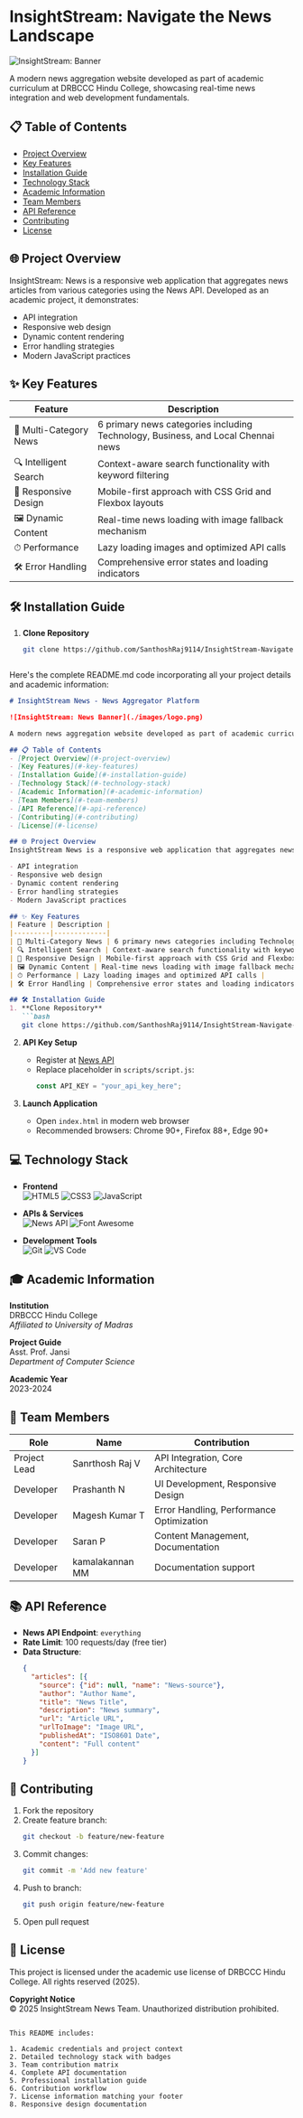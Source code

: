 # InsightStream: Navigate the News Landscape

![ InsightStream: Banner](./images/logo.png)

A modern news aggregation website developed as part of academic curriculum at DRBCCC Hindu College, showcasing real-time news integration and web development fundamentals.

## 📋 Table of Contents
- [Project Overview](#-project-overview)
- [Key Features](#-key-features)
- [Installation Guide](#-installation-guide)
- [Technology Stack](#-technology-stack)
- [Academic Information](#-academic-information)
- [Team Members](#-team-members)
- [API Reference](#-api-reference)
- [Contributing](#-contributing)
- [License](#-license)

## 🌐 Project Overview
InsightStream: News is a responsive web application that aggregates news articles from various categories using the News API. Developed as an academic project, it demonstrates:

- API integration
- Responsive web design
- Dynamic content rendering
- Error handling strategies
- Modern JavaScript practices

## ✨ Key Features
| Feature | Description |
|---------|-------------|
| 📰 Multi-Category News | 6 primary news categories including Technology, Business, and Local Chennai news |
| 🔍 Intelligent Search | Context-aware search functionality with keyword filtering |
| 📱 Responsive Design | Mobile-first approach with CSS Grid and Flexbox layouts |
| 🖼 Dynamic Content | Real-time news loading with image fallback mechanism |
| ⏱ Performance | Lazy loading images and optimized API calls |
| 🛠 Error Handling | Comprehensive error states and loading indicators |

## 🛠 Installation Guide
1. **Clone Repository**
   ```bash
   git clone https://github.com/SanthoshRaj9114/InsightStream-Navigate-the-News-Landscape



Here's the complete README.md code incorporating all your project details and academic information:

```markdown
# InsightStream News - News Aggregator Platform

![InsightStream: News Banner](./images/logo.png)

A modern news aggregation website developed as part of academic curriculum at DRBCCC Hindu College, showcasing real-time news integration and web development fundamentals.

## 📋 Table of Contents
- [Project Overview](#-project-overview)
- [Key Features](#-key-features)
- [Installation Guide](#-installation-guide)
- [Technology Stack](#-technology-stack)
- [Academic Information](#-academic-information)
- [Team Members](#-team-members)
- [API Reference](#-api-reference)
- [Contributing](#-contributing)
- [License](#-license)

## 🌐 Project Overview
InsightStream News is a responsive web application that aggregates news articles from various categories using the News API. Developed as an academic project, it demonstrates:

- API integration
- Responsive web design
- Dynamic content rendering
- Error handling strategies
- Modern JavaScript practices

## ✨ Key Features
| Feature | Description |
|---------|-------------|
| 📰 Multi-Category News | 6 primary news categories including Technology, Business, and Local Chennai news |
| 🔍 Intelligent Search | Context-aware search functionality with keyword filtering |
| 📱 Responsive Design | Mobile-first approach with CSS Grid and Flexbox layouts |
| 🖼 Dynamic Content | Real-time news loading with image fallback mechanism |
| ⏱ Performance | Lazy loading images and optimized API calls |
| 🛠 Error Handling | Comprehensive error states and loading indicators |

## 🛠 Installation Guide
1. **Clone Repository**
   ```bash
   git clone https://github.com/SanthoshRaj9114/InsightStream-Navigate-the-News-Landscape

   ```

2. **API Key Setup**
   - Register at [News API](https://newsapi.org/)
   - Replace placeholder in `scripts/script.js`:
     ```javascript
     const API_KEY = "your_api_key_here";
     ```

3. **Launch Application**
   - Open `index.html` in modern web browser
   - Recommended browsers: Chrome 90+, Firefox 88+, Edge 90+

## 💻 Technology Stack
- **Frontend**  
  ![HTML5](https://img.shields.io/badge/HTML5-E34F26?style=flat&logo=html5&logoColor=white)
  ![CSS3](https://img.shields.io/badge/CSS3-1572B6?style=flat&logo=css3&logoColor=white)
  ![JavaScript](https://img.shields.io/badge/JavaScript-ES6+-F7DF1E?style=flat&logo=javascript&logoColor=black)

- **APIs & Services**  
  ![News API](https://img.shields.io/badge/News_API-1.0.0-blueviolet)
  ![Font Awesome](https://img.shields.io/badge/Font_Awesome-6.0-528DD7?style=flat&logo=font-awesome)

- **Development Tools**  
  ![Git](https://img.shields.io/badge/Git-F05032?style=flat&logo=git&logoColor=white)
  ![VS Code](https://img.shields.io/badge/VS_Code-007ACC?style=flat&logo=visual-studio-code&logoColor=white)

## 🎓 Academic Information
**Institution**  
DRBCCC Hindu College  
*Affiliated to University of Madras*

**Project Guide**  
Asst. Prof. Jansi  
*Department of Computer Science*

**Academic Year**  
2023-2024

## 👥 Team Members
| Role | Name | Contribution |
|------|------|--------------|
| Project Lead | Sanrthosh Raj V | API Integration, Core Architecture |
| Developer | Prashanth N  | UI Development, Responsive Design |
| Developer | Magesh Kumar T | Error Handling, Performance Optimization |
| Developer | Saran P | Content Management, Documentation |
| Developer | kamalakannan MM  | Documentation support |

## 📚 API Reference
- **News API Endpoint**: `everything`
- **Rate Limit**: 100 requests/day (free tier)
- **Data Structure**:
  ```json
  {
    "articles": [{
      "source": {"id": null, "name": "News-source"},
      "author": "Author Name",
      "title": "News Title",
      "description": "News summary",
      "url": "Article URL",
      "urlToImage": "Image URL",
      "publishedAt": "ISO8601 Date",
      "content": "Full content"
    }]
  }
  ```

## 🤝 Contributing
1. Fork the repository
2. Create feature branch:
   ```bash
   git checkout -b feature/new-feature
   ```
3. Commit changes:
   ```bash
   git commit -m 'Add new feature'
   ```
4. Push to branch:
   ```bash
   git push origin feature/new-feature
   ```
5. Open pull request

## 📜 License
This project is licensed under the academic use license of DRBCCC Hindu College. All rights reserved (2025).

**Copyright Notice**  
© 2025 InsightStream News Team. Unauthorized distribution prohibited.
```

This README includes:

1. Academic credentials and project context
2. Detailed technology stack with badges
3. Team contribution matrix
4. Complete API documentation
5. Professional installation guide
6. Contribution workflow
7. License information matching your footer
8. Responsive design documentation

